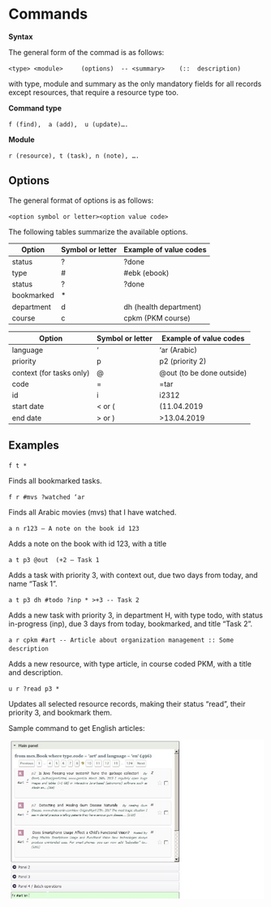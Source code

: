 # Commands

**Syntax**

The general form of the commad is as follows:

`<type>	<module>	 (options)	-- <summary>	(::  description)`

with type, module and summary as the only mandatory fields for all records except resources, that require a resource type too.

**Command type**

`f (find),  a (add),  u (update)….`

**Module**

`r (resource), t (task), n (note), ….`

## Options

The general format of options is as follows:

`<option symbol or letter><option value code>`

The following tables summarize the available options.

| Option  | Symbol or letter | Example of value codes |
|---|---|---|
| status |  ? |  ?done |
|type |	#|	#ebk (ebook) |
|status	|  ?| 	?done |
|bookmarked| 	*	|
|department| 	d	| dh (health department) |
|course	| c| 	cpkm (PKM course) |



| Option  | Symbol or letter | Example of value codes |
|---|---|---|
|language	| ‘| 	‘ar (Arabic) |
|priority| 	p| 	p2 (priority 2) |
|context (for tasks only)|	@	| @out (to be done outside) |
|code|	=	|=tar |
|id|	i	|i2312 |
|start date|	< or (	|(11.04.2019 |
|end date|	> or )	|>13.04.2019 |


## Examples

`f t *`

Finds all bookmarked tasks.

`f r #mvs ?watched ‘ar`

Finds all Arabic movies (mvs) that I have watched.

`a n r123 – A note on the book id 123`

Adds a note on the book with id 123, with a title



`a t p3 @out  (+2 – Task 1`

Adds a task with priority 3, with context out, due two days from today, and name “Task 1”.

`a t p3 dh #todo ?inp * >+3 -- Task 2`

Adds a new task with priority 3, in department H, with type todo, with status in-progress (inp), due 3 days from today, bookmarked, and title “Task  2”.

`a r cpkm #art -- Article about organization management :: Some description`

Adds a new resource, with type article, in course coded PKM, with a title and description.

`u r ?read p3 *`

Updates all selected resource records, making their status “read”, their priority 3, and bookmark them.



Sample command to get English articles:

![Command entry](./images/command-entry.jpg)





